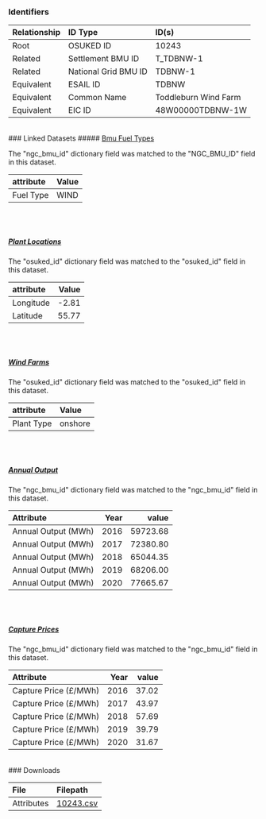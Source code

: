 ### Identifiers

| Relationship   | ID Type              | ID(s)                |
|:---------------|:---------------------|:---------------------|
| Root           | OSUKED ID            | 10243                |
| Related        | Settlement BMU ID    | T_TDBNW-1            |
| Related        | National Grid BMU ID | TDBNW-1              |
| Equivalent     | ESAIL ID             | TDBNW                |
| Equivalent     | Common Name          | Toddleburn Wind Farm |
| Equivalent     | EIC ID               | 48W00000TDBNW-1W     |

<br>
### Linked Datasets
##### <a href="https://raw.githubusercontent.com/OSUKED/Dictionary-Datasets/main/datasets/bmu-fuel-types/datapackage.json">Bmu Fuel Types</a>



The "ngc_bmu_id" dictionary field was matched to the "NGC_BMU_ID" field in this dataset.

| attribute   | Value   |
|:------------|:--------|
| Fuel Type   | WIND    |

<br><br>
##### <a href="https://raw.githubusercontent.com/OSUKED/Dictionary-Datasets/main/datasets/plant-locations/datapackage.json">Plant Locations</a>



The "osuked_id" dictionary field was matched to the "osuked_id" field in this dataset.

| attribute   |   Value |
|:------------|--------:|
| Longitude   |   -2.81 |
| Latitude    |   55.77 |

<br><br>
##### <a href="https://raw.githubusercontent.com/OSUKED/Dictionary-Datasets/main/datasets/wind-farms/datapackage.json">Wind Farms</a>



The "osuked_id" dictionary field was matched to the "osuked_id" field in this dataset.

| attribute   | Value   |
|:------------|:--------|
| Plant Type  | onshore |

<br><br>
##### <a href="https://raw.githubusercontent.com/OSUKED/Dictionary-Datasets/main/datasets/annual-output/datapackage.json">Annual Output</a>



The "ngc_bmu_id" dictionary field was matched to the "ngc_bmu_id" field in this dataset.

| Attribute           |   Year |    value |
|:--------------------|-------:|---------:|
| Annual Output (MWh) |   2016 | 59723.68 |
| Annual Output (MWh) |   2017 | 72380.80 |
| Annual Output (MWh) |   2018 | 65044.35 |
| Annual Output (MWh) |   2019 | 68206.00 |
| Annual Output (MWh) |   2020 | 77665.67 |

<br><br>
##### <a href="https://raw.githubusercontent.com/OSUKED/Dictionary-Datasets/main/datasets/capture-prices/datapackage.json">Capture Prices</a>



The "ngc_bmu_id" dictionary field was matched to the "ngc_bmu_id" field in this dataset.

| Attribute             |   Year |   value |
|:----------------------|-------:|--------:|
| Capture Price (£/MWh) |   2016 |   37.02 |
| Capture Price (£/MWh) |   2017 |   43.97 |
| Capture Price (£/MWh) |   2018 |   57.69 |
| Capture Price (£/MWh) |   2019 |   39.79 |
| Capture Price (£/MWh) |   2020 |   31.67 |


<br>
### Downloads


| File       | Filepath                                                                              |
|:-----------|:--------------------------------------------------------------------------------------|
| Attributes | [10243.csv](https://osuked.github.io/Power-Station-Dictionary/object_attrs/10243.csv) |
